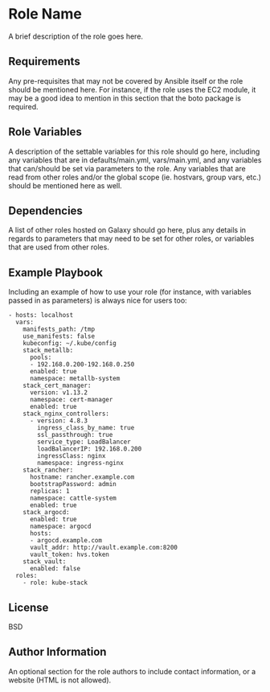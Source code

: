 Role Name
=========

A brief description of the role goes here.

Requirements
------------

Any pre-requisites that may not be covered by Ansible itself or the role should be mentioned here. For instance, if the role uses the EC2 module, it may be a good idea to mention in this section that the boto package is required.

Role Variables
--------------

A description of the settable variables for this role should go here, including any variables that are in defaults/main.yml, vars/main.yml, and any variables that can/should be set via parameters to the role. Any variables that are read from other roles and/or the global scope (ie. hostvars, group vars, etc.) should be mentioned here as well.

Dependencies
------------

A list of other roles hosted on Galaxy should go here, plus any details in regards to parameters that may need to be set for other roles, or variables that are used from other roles.

Example Playbook
----------------

Including an example of how to use your role (for instance, with variables passed in as parameters) is always nice for users too:

    - hosts: localhost
      vars:
        manifests_path: /tmp
        use_manifests: false
        kubeconfig: ~/.kube/config
        stack_metallb:
          pools: 
          - 192.168.0.200-192.168.0.250
          enabled: true
          namespace: metallb-system
        stack_cert_manager:
          version: v1.13.2
          namespace: cert-manager
          enabled: true
        stack_nginx_controllers:
          - version: 4.8.3
            ingress_class_by_name: true
            ssl_passthrough: true
            service_type: LoadBalancer
            loadBalancerIP: 192.168.0.200
            ingressClass: nginx
            namespace: ingress-nginx
        stack_rancher: 
          hostname: rancher.example.com
          bootstrapPassword: admin
          replicas: 1
          namespace: cattle-system
          enabled: true
        stack_argocd:
          enabled: true
          namespace: argocd
          hosts:
          - argocd.example.com
          vault_addr: http://vault.example.com:8200
          vault_token: hvs.token
        stack_vault:
          enabled: false
      roles:
        - role: kube-stack

License
-------

BSD

Author Information
------------------

An optional section for the role authors to include contact information, or a website (HTML is not allowed).
